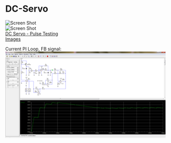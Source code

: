 # DC-Servo
![Screen Shot](https://lh3.googleusercontent.com/Xv3BVXqilZLEP8sdvjcjL_cJQlbgq7jir3yXWfOCIcPaj5MP4WAdabvjKhuMbhHNSys4aJBLH0ocGfEHUz21YXoTrse0sBRuv8U6clvefDdncbCatKfYfFrh_Kx5vuFFZ4DfPQbEdlLzkmEeJ9T_reO4QcJ1YtufR4e7pZSFTo8eCXkn3Vm9q_f5xSqGFqwq4Th-pQqi0X41AVXDMtnDtKvc6bQ9O5ntBT4XKXuMc49183EQNKSN-89sdLN8DC8kUnDrx_CRA7-HmtBIoIkLIxqZSrqym2CjSdr3tZ8uEdvRREwooPn_G_ypsy6KOJX9V1KZnun1jotiyMeZuRmrc0tf7F0K4991E0Gq4vfvf7nhF_hq5bJP1iBhqfAUtlfRrkR6PcPBU4gqICn1AHZHvlDfYv6YaeXlGVyWwLQINs_lbGCOn6ULbh-Tn6vfpxfH6Vbh-zhcgoCGGuRA6qg4vJ1bTfgDpJgqDxy31fg-OCgyHtp8wN3fmRdpUpeFoVt2p7yIMgEO0Pnj1alTOSQYytEb8w65kyPlgMPZDyGNiHWiS0Tt14kj-e6zaexdbFDnBoE7L03qxVkj-fuBkQoN7zj6Uq91UEmZELLIqKaAD22daHIdNxC_f-3TtUhBwZbMIde3HB_QVQvQW8zGF2VsTuFKaIptccDrRkv8Ivh0RUTWV-5fBLwe5qC4cWiCU-SL8mJOvRBKjd0wu1zRxA=w1263-h947-no)<br>
![Screen Shot](https://lh3.googleusercontent.com/8H75xgIba8NfEHbxRjB1vH5L4gFnyypGXjzJJ4FnqissgkqRR1jED1oAVVKYW1irBBSW7dX9zWwABgqFDOacOuICHrz5z6lwR_7vQ9Z6tNkFcHOUY45h3Q94_kpth4GqoXRhvNu-ro8Y8QmorKqQvJ6_oS3AN3_AQ_jG1cFxIt2dSuvc23_ynu-QB6oaOL43P6iMKNAYFwow9ijiITR-SxTTWsZR6aRmc0MDAbzLmfE59PgU2MbDLvTm_UKx9Y7MogBPGbULcRuYCYw18QaqZsMScpN45qU1khWV1YsLo2Y7tLJmxWy_iB8pZKH0flq7ymTdNHzOy-o7PWwS2osbBetlkBbGMLUJZ_giXeNKo2EnNz5uLiYHyAKDFCTo3wCDv22AWNPjihpoZfbDqqxhqAPWcthj5eF7UD-fK9wICir5DxN--lncXW3acDQ13Z9XipxcGpaHgAw--jP_i_DEatF77S1ebv2JfJDOrBFJtgIl8ZU3Wf5TCunsloBL1PwJU21bXVCgcEJAW9hb-egOoRqREmBNX9eBfehzeFgKztgI13NrhKkiBxX4Cwy1Lu1oYoPaF74zZPQojfuefT10qucwRYG43-qKwF_vHEKXWceeRh91fnDokzKiZsq535pxQTTvBZ48HsF9zbuQHl4q5fz-GmiIwbBQkav9yUbDfQ=w478-h357-no)<br>
[DC Servo - Pulse Testing](https://www.youtube.com/watch?v=2nZXUcoeyds)<br>
[Images](https://photos.google.com/share/AF1QipMzZ-ynxjgMDZ_RqFM_1IZ0rQbRRlL92HL_IAoDkJfIh321sr6dbftCyruxnr1hNQ?key=cER3Vl9FUmRDOUMzNWs2Z3FKUy1qcHFIYlNoUGlB)<br>

Current PI Loop, FB signal:
![Screen Shot](https://raw.githubusercontent.com/SimeonSimeonovIvanov/DC-Servo/master/Work/Simulation/Current%20PI%20Loop/Current%20PI%20Loop%20(Test%201)%20-%20FB.png)<br>
